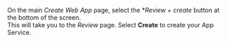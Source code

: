 On the main *Create Web App* page, select the **Review + create* button at the bottom of the screen.
<br>
This will take you to the *Review* page.  Select **Create** to create your App Service.
